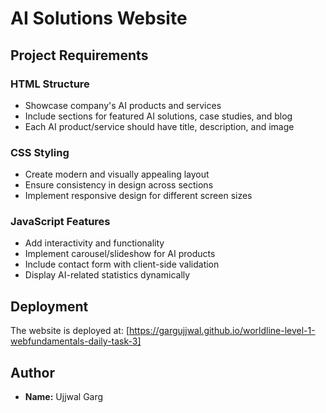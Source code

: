 # AI Solutions Website

## Project Requirements

### HTML Structure

- Showcase company's AI products and services
- Include sections for featured AI solutions, case studies, and blog
- Each AI product/service should have title, description, and image

### CSS Styling

- Create modern and visually appealing layout
- Ensure consistency in design across sections
- Implement responsive design for different screen sizes

### JavaScript Features

- Add interactivity and functionality
- Implement carousel/slideshow for AI products
- Include contact form with client-side validation
- Display AI-related statistics dynamically

## Deployment

The website is deployed at: [https://gargujjwal.github.io/worldline-level-1-webfundamentals-daily-task-3]

## Author

- **Name:** Ujjwal Garg
